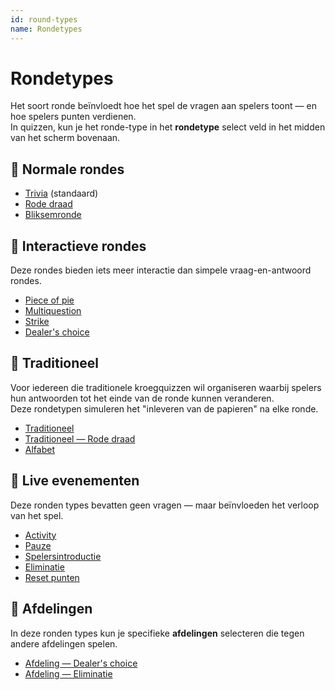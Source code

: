 ```yaml
---
id: round-types
name: Rondetypes
---
```


# Rondetypes

Het soort ronde beïnvloedt hoe het spel de vragen aan spelers toont — en hoe spelers punten verdienen.\
In quizzen, kun je het ronde-type in het **rondetype** select veld in het midden van het scherm bovenaan.

## 🧠 Normale rondes

- [Trivia](011-trivia.md) (standaard)
- [Rode draad](012-common-thread.md)
- [Bliksemronde](013-lightning-round.md)

## 🤹 Interactieve rondes

Deze rondes bieden iets meer interactie dan simpele vraag-en-antwoord rondes.

- [Piece of pie](021-piece-of-pie.md)
- [Multiquestion](022-multiquestion.md)
- [Strike](023-strike.md)
- [Dealer's choice](024-dealers-choice.md)

## 🍺 Traditioneel

Voor iedereen die traditionele kroegquizzen wil organiseren waarbij spelers hun antwoorden tot het einde van de ronde kunnen veranderen.\
Deze rondetypen simuleren het "inleveren van de papieren" na elke ronde.

- [Traditioneel](030-traditional.md)
- [Traditioneel — Rode draad](031-traditional-ct.md)
- [Alfabet](032-alphabet.md)

## 🎉 Live evenementen

Deze ronden types bevatten geen vragen — maar beïnvloeden het verloop van het spel.

- [Activity](040-activity.md)
- [Pauze](060-intermission.md)
- [Spelersintroductie](061-player-introduction.md)
- [Eliminatie](050-elimination.md)
- [Reset punten](051-reset-points.md)

## 🏢 Afdelingen

In deze ronden types kun je specifieke **afdelingen** selecteren die tegen andere afdelingen spelen.

- [Afdeling — Dealer's choice](070-departments-dealers-choice.md)
- [Afdeling — Eliminatie](071-departments-elimination.md)
